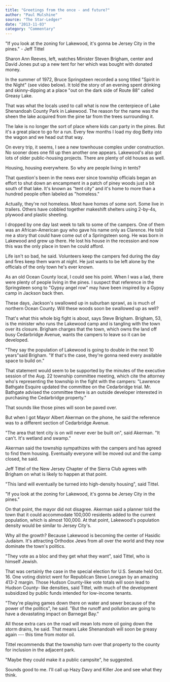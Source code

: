 ```yaml
---
title: "Greetings from the once - and future?"
author: "Paul Mulshine"
source: "The Star-Ledger"
date: "2013-11-03"
category: "Commentary"
---
```


"If you look at the zoning for Lakewood, it's gonna be Jersey City in the pines." - Jeff Tittel

Sharon Ann Reeves, left, watches Minister Steven Brigham, center and David Jones put up a new tent for her which was bought with donated money.

In the summer of 1972, Bruce Springsteen recorded a song titled "Spirit in the Night" (see video below). It told the story of an evening spent drinking and skinny-dipping at a place "out on the dark side of Route 88" called Greasy Lake.

That was what the locals used to call what is now the centerpiece of Lake Shenandoah County Park in Lakewood. The reason for the name was the sheen the lake acquired from the pine tar from the trees surrounding it.

The lake is no longer the sort of place where kids can party in the pines. But it's a great place to go for a run. Every few months I load my dog Betty into the wagon and we head out that way.

On every trip, it seems, I see a new townhouse complex under construction. No sooner does one fill up then another one appears. Lakewood's also got lots of older public-housing projects. There are plenty of old houses as well.

Housing, housing everywhere. So why are people living in tents?

That question's been in the news ever since township officials began an effort to shut down an encampment in a patch of piney woods just a bit south of that lake. It's known as "tent city" and it's home to more than a hundred people often labeled as "homeless."

Actually, they're not homeless. Most have homes of some sort. Some live in trailers. Others have cobbled together makeshift shelters using 2-by-4s, plywood and plastic sheeting.

I dropped by one day last week to talk to some of the campers. One of them was an African-American guy who gave his name only as Clarence. He told me a story that could have come out of a Springsteen song. He was born in Lakewood and grew up there. He lost his house in the recession and now this was the only place in town he could afford.

Life isn't so bad, he said. Volunteers keep the campers fed during the day and fires keep them warm at night. He just wants to be left alone by the officials of the only town he's ever known.

As an old Ocean County local, I could see his point. When I was a lad, there were plenty of people living in the pines. I suspect that reference in the Springsteen song to "Gypsy angel row" may have been inspired by a Gypsy camp in Jackson back then.

These days, Jackson's swallowed up in suburban sprawl, as is much of northern Ocean County. Will these woods soon be swallowed up as well?

That's what this whole big fight is about, says Steve Brigham. Brigham, 53, is the minister who runs the Lakewood camp and is tangling with the town over its closure. Brigham charges that the town, which owns the land off busy Cedarbridge Avenue, wants the campers to leave so it can be developed.

"They say the population of Lakewood is going to double in the next 10 years"said Brigham. "If that's the case, they're gonna need every available space to build on."

That statement would seem to be supported by the minutes of the executive session of the Aug. 22 township committee meeting, which cite the attorney who's representing the township in the fight with the campers: "Lawrence Bathgate Esquire updated the committee on the Cedarbridge trial. Mr. Bathgate advised the committee there is an outside developer interested in purchasing the Cedarbridge property."

That sounds like those pines will soon be paved over.

But when I got Mayor Albert Akerman on the phone, he said the reference was to a different section of Cedarbridge Avenue.

"The area that tent city is on will never ever be built on", said Akerman. "It can't. It's wetland and swamp."

Akerman said the township sympathizes with the campers and has agreed to find them housing. Eventually everyone will be moved out and the camp closed, he said.

Jeff Tittel of the New Jersey Chapter of the Sierra Club agrees with Brigham on what is likely to happen at that point.

"This land will eventually be turned into high-density housing", said Tittel.

"If you look at the zoning for Lakewood, it's gonna be Jersey City in the pines."

On that point, the mayor did not disagree. Akerman said a planner told the town that it could accommodate 100,000 residents added to the current population, which is almost 100,000. At that point, Lakewood's population density would be similar to Jersey City's.

Why all the growth? Because Lakewood is becoming the center of Hasidic Judaism. It's attracting Orthodox Jews from all over the world and they now dominate the town's politics.

"They vote as a bloc and they get what they want", said Tittel, who is himself Jewish.

That was certainly the case in the special election for U.S. Senate held Oct. 16. One voting district went for Republican Steve Lonegan by an amazing 413-2 margin. Those Hudson County-like vote totals will soon lead to Hudson County- like densities, said Tittel, with much of the development subsidized by public funds intended for low-income tenants.

"They're playing games down there on water and sewer because of the power of the politics", he said. "But the runoff and pollution are going to have a devastating impact on Barnegat Bay."

All those extra cars on the road will mean lots more oil going down the storm drains, he said. That means Lake Shenandoah will soon be greasy again --- this time from motor oil.

Tittel recommends that the township turn over that property to the county for inclusion in the adjacent park.

"Maybe they could make it a public campsite", he suggested.

Sounds good to me. I'll call up Hazy Davy and Killer Joe and see what they think.